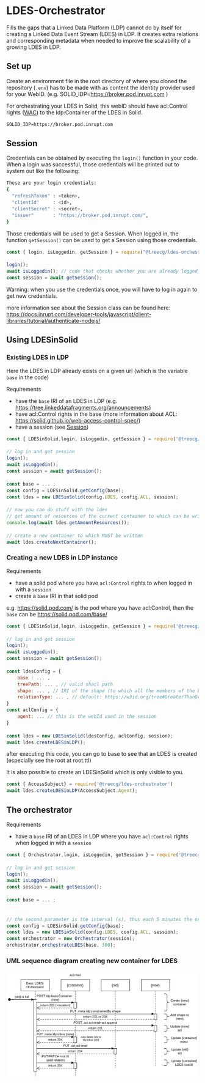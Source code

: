 # LDES-Orchestrator
Fills the gaps that a Linked Data Platform (LDP) cannot do by itself for creating a Linked Data Event Stream (LDES) in LDP. It creates extra relations and corresponding metadata when needed to improve the scalability of a growing LDES in LDP.

## Set up
Create  an environment file in the root directory of where you cloned the repository  (`.env`) has to be made with as content the identity provider used for your WebID. (e.g. SOLID_IDP=https://broker.pod.inrupt.com )

For orchestrating your LDES in Solid, this webID should have acl:Control rights ([WAC](https://solidproject.org/TR/wac)) to the ldp:Container of the LDES in Solid.

```txt
SOLID_IDP=https://broker.pod.inrupt.com
```

## Session

Credentials can be obtained by executing the `login()` function in your code. When a login was successful, those credentials will be printed out to system out like the following:

```bash
These are your login credentials:
{
  "refreshToken" : <token>,
  "clientId"     : <id>,
  "clientSecret" : <secret>,
  "issuer"       : "https://broker.pod.inrupt.com/",
}
```

Those credentials will be used to get a Session. When logged in, the function `getSession()` can be used to get a Session using those credentials.

```javascript
const { login, isLoggedin, getSession } = require("@treecg/ldes-orchestrator")

login();
await isLoggedin(); // code that checks whether you are already logged in
const session = await getSession();
```

Warning: when you use the credentials once, you will have to log in again to get new credentials.

more information see about the Session class can be found here: https://docs.inrupt.com/developer-tools/javascript/client-libraries/tutorial/authenticate-nodejs/

## Using LDESinSolid

### Existing LDES in LDP

Here the LDES in LDP already exists on a given url (which is the variable `base` in the code)

Requirements

* have the `base` IRI of an LDES in LDP (e.g. https://tree.linkeddatafragments.org/announcements)
* have acl:Control rights in the base (more information about ACL: https://solid.github.io/web-access-control-spec/)
* have a session (see [Session](#session))

```javascript
const { LDESinSolid,login, isLoggedin, getSession } = require('@treecg/ldes-orchestrator');

// log in and get session
login();
await isLoggedin(); 
const session = await getSession();

const base = ... ;
const config = LDESinSolid.getConfig(base);
const ldes = new LDESinSolid(config.LDES, config.ACL, session);

// now you can do stuff with the ldes
// get amount of resources of the current container to which can be written
console.log(await ldes.getAmountResources());

// create a new container to which MUST be written
await ldes.createNextContainer();
```



### Creating a new LDES in LDP instance

Requirements

* have a solid pod where you have `acl:Control` rights to when logged in with a `session`
* create a `base` IRI in that solid pod

e.g. https://solid.pod.com/ is the pod where you have acl:Control, then the `base` can be https://solid.pod.com/base/
```javascript
const { LDESinSolid,login, isLoggedin, getSession } = require('@treecg/ldes-orchestrator');

// log in and get session
login();
await isLoggedin(); 
const session = await getSession();

const ldesConfig = {
    base : ... ,
    treePath: ... , // valid shacl path
    shape: ... , // IRI of the shape (to which all the members of the EventStream must conform to) (note: currently only SHACL shapes)
    relationType: ... , // default: https://w3id.org/tree#GreaterThanOrEqualToRelation
}
const aclConfig = {
    agent: ... // this is the webId used in the session
}

const ldes = new LDESinSolid(ldesConfig, aclConfig, session);
await ldes.createLDESinLDP();
```

after executing this code, you can go to base to see that an LDES is created (especially see the root at <base>root.ttl)

It is also possible to create an LDESinSolid which is only visible to you.

```typescript
const { AccessSubject} = require('@treecg/ldes-orchestrator')
await ldes.createLDESinLDP(AccessSubject.Agent);
```



## The orchestrator

Requirements

* have a `base` IRI of an LDES in LDP where you have `acl:Control` rights when logged in with a `session`

```javascript
const { Orchestrator,login, isLoggedin, getSession } = require('@treecg/ldes-orchestrator');

// log in and get session
login();
await isLoggedin(); 
const session = await getSession();

const base = ... ;


// the second parameter is the interval (s), thus each 5 minutes the orchestrator runs and when needed creates a new container
const config = LDESinSolid.getConfig(base);
const ldes = new LDESinSolid(config.LDES, config.ACL, session);
const orchestrator = new Orchestrator(session);
orchestrator.orchestrateLDES(base, 300);

```

### UML sequence diagram creating new container for LDES

![img](img/Sequence_diagram_orchestrate.png)
